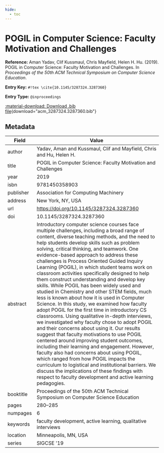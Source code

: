 ```yaml
---
hide:
  - toc
---
```


# POGIL in Computer Science: Faculty Motivation and Challenges

**Reference:** Aman Yadav, Clif Kussmaul, Chris Mayfield, Helen H. Hu. (2019). POGIL in Computer Science: Faculty Motivation and Challenges. In *Proceedings of the 50th ACM Technical Symposium on Computer Science Education*.

<div class="grid" markdown="1">

**Entry Key:** `#!tex \cite{10.1145/3287324.3287360}`

**Entry Type:** `@inproceedings`

</div>

[:material-download: Download .bib file](acm_3287324.3287360.bib){download="acm_3287324.3287360.bib"}

## Metadata

Field | Value
------|------
author | Yadav, Aman and Kussmaul, Clif and Mayfield, Chris and Hu, Helen H.
title | POGIL in Computer Science: Faculty Motivation and Challenges
year | 2019
isbn | 9781450358903
publisher | Association for Computing Machinery
address | New York, NY, USA
url | https://doi.org/10.1145/3287324.3287360
doi | 10.1145/3287324.3287360
abstract | Introductory computer science courses face multiple challenges, including a broad range of content, diverse teaching methods, and the need to help students develop skills such as problem solving, critical thinking, and teamwork. One evidence-based approach to address these challenges is Process Oriented Guided Inquiry Learning (POGIL), in which student teams work on classroom activities specifically designed to help them construct understanding and develop key skills. While POGIL has been widely used and studied in Chemistry and other STEM fields, much less is known about how it is used in Computer Science. In this study, we examined how faculty adopt POGIL for the first time in introductory CS classrooms. Using qualitative in-depth interviews, we investigated why faculty chose to adopt POGIL and their concerns about using it. Our results suggest that faculty motivations to use POGIL centered around improving student outcomes, including their learning and engagement. However, faculty also had concerns about using POGIL, which ranged from how POGIL impacts the curriculum to logistical and institutional barriers. We discuss the implications of these findings with respect to faculty development and active learning pedagogies.
booktitle | Proceedings of the 50th ACM Technical Symposium on Computer Science Education
pages | 280–285
numpages | 6
keywords | faculty development, active learning, qualitative interviews
location | Minneapolis, MN, USA
series | SIGCSE '19
